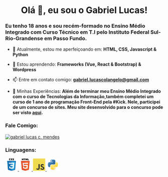 <h1 align="center">Olá 👋, eu sou o Gabriel Lucas!</h1>
<h3 align="left">Eu tenho 18 anos e sou recém-formado no Ensino Médio Integrado com Curso Técnico em T.I pelo Instituto Federal Sul-Rio-Grandense em Passo Fundo.</h3>

- 🌱 Atualmente, estou me aperfeiçoando em: **HTML, CSS, Javascript & Python**

- 📘 Estou aprendendo: **Frameworks (Vue, React & Bootstrap) & Wordpress**

- 📫 Entre em contato comigo: **gabriel.lucascolangelo@gmail.com**

- 📄 Minhas Experiências: **Além de terminar meu Ensino Médio Integrado com o curso de Tecnologias da Informação,também completei um curso de 1 ano de programação Front-End pela #Kick. Nele, participei de um concurso de sites. Meu site desenvolvido para o concurso pode ser visto [aqui](https://github.com/gabrielmendes100/Gabriel-Lucas-Colangelo-Mendes-Concurso-Kick).**

<h3 align="left">Fale Comigo:</h3>
<p align="left">
<a href="https://linkedin.com/in/gabriel lucas c. mendes" target="blank"><img align="center" src="https://raw.githubusercontent.com/rahuldkjain/github-profile-readme-generator/master/src/images/icons/Social/linked-in-alt.svg" alt="gabriel lucas c. mendes" height="30" width="40" /></a>
</p>

<h3 align="left">Linguagens:</h3>
<p align="left"> <a href="https://www.w3schools.com/css/" target="_blank" rel="noreferrer"> <img src="https://raw.githubusercontent.com/devicons/devicon/master/icons/css3/css3-original-wordmark.svg" alt="css3" width="40" height="40"/> </a> <a href="https://www.w3.org/html/" target="_blank" rel="noreferrer"> <img src="https://raw.githubusercontent.com/devicons/devicon/master/icons/html5/html5-original-wordmark.svg" alt="html5" width="40" height="40"/> </a> <a href="https://developer.mozilla.org/en-US/docs/Web/JavaScript" target="_blank" rel="noreferrer"> <img src="https://raw.githubusercontent.com/devicons/devicon/master/icons/javascript/javascript-original.svg" alt="javascript" width="40" height="40"/> </a> <a href="https://www.python.org" target="_blank" rel="noreferrer"> <img src="https://raw.githubusercontent.com/devicons/devicon/master/icons/python/python-original.svg" alt="python" width="40" height="40"/> </a> </p>
